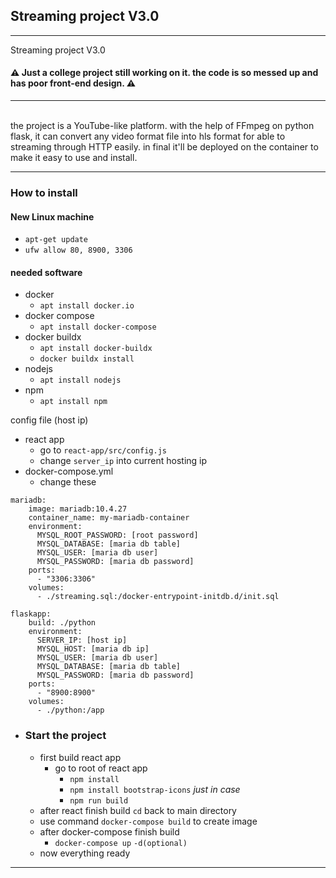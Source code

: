 ## Streaming project V3.0
--- 
Streaming project V3.0
<h4>
⚠ Just a college project still working on it.
the code is so messed up and has poor front-end design. ⚠
</h4>
<hr><br>
the project is a YouTube-like platform. with the help of FFmpeg on python flask, it can convert any video format file into hls format for able to streaming through HTTP easily.
in final it'll be deployed on the container to make it easy to use and install.

---

### How to install
#### New Linux machine
- `apt-get update`
- `ufw allow 80, 8900, 3306`

#### needed software
- docker
  - `apt install docker.io`
- docker compose
  - `apt install docker-compose`
- docker buildx
  - `apt install docker-buildx`
  - `docker buildx install`
- nodejs
  - `apt install nodejs`
- npm
  - `apt install npm`

config file (host ip)
- react app
  - go to `react-app/src/config.js`
  - change `server_ip` into current hosting ip
- docker-compose.yml
  - change these 
   
```
mariadb:
    image: mariadb:10.4.27
    container_name: my-mariadb-container
    environment:
      MYSQL_ROOT_PASSWORD: [root password]
      MYSQL_DATABASE: [maria db table]
      MYSQL_USER: [maria db user]
      MYSQL_PASSWORD: [maria db password]
    ports:
      - "3306:3306"
    volumes:
      - ./streaming.sql:/docker-entrypoint-initdb.d/init.sql
```

```
flaskapp:
    build: ./python
    environment:
      SERVER_IP: [host ip]
      MYSQL_HOST: [maria db ip]
      MYSQL_USER: [maria db user]
      MYSQL_DATABASE: [maria db table]
      MYSQL_PASSWORD: [maria db password]
    ports:
      - "8900:8900"
    volumes:
      - ./python:/app
```

- ### Start the project
	- first build react app
		- go to root of react app
			- `npm install`
			- `npm install bootstrap-icons` *just in case*
			- `npm run build`
	- after react finish build `cd` back to main directory
	- use command `docker-compose build` to create image
	- after docker-compose finish build 
		- `docker-compose up` `-d(optional)` 
	- now everything ready 

---


